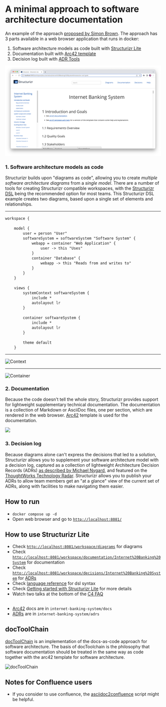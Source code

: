 # A minimal approach to software architecture documentation

An example of the approach [proposed by Simon Brown](https://dev.to/simonbrown/a-minimal-approach-to-software-architecture-documentation-4k6k).
The approach has 3 parts available in a web browser application that runs in docker:
1. Software architecture models as code built with [Structurizr Lite](https://github.com/structurizr/lite)
2. Documentation built with [Arc42 template](https://arc42.org/overview)
3. Decision log built with [ADR Tools](https://github.com/npryce/adr-tools)

![](img/structurizr.png)

### 1. Software architecture models as code

Structurizr builds upon "diagrams as code", allowing you to create *multiple software architecture diagrams* from a *single model*.
There are a number of tools for creating Structurizr compatible workspaces, with the [Structurizr DSL](https://github.com/structurizr/dsl)
being the recommended option for most teams.
This Structurizr DSL example creates two diagrams, based upon a single set of elements and relationships.

---

```
workspace {

    model {
        user = person "User"
        softwareSystem = softwareSystem "Software System" {
            webapp = container "Web Application" {
                user -> this "Uses"
            }
            container "Database" {
                webapp -> this "Reads from and writes to"
            }
        }
    }

    views {
        systemContext softwareSystem {
            include *
            autolayout lr
        }

        container softwareSystem {
            include *
            autolayout lr
        }

        theme default
    }
```
---


![Context](https://static.structurizr.com/img/help/multiple-diagrams-1.png)

---

![Container](https://static.structurizr.com/img/help/multiple-diagrams-2.png)

### 2. Documentation

Because the code doesn't tell the whole story, Structurizr provides support for lightweight supplementary technical documentation. The documentation is a collection of Markdown or AsciiDoc files, one per section, which are rendered in the web browser. [Arc42](https://arc42.org/overview) template is used for the documentation.

![](https://arc42.org/images/arc42-overview-V8.png)

### 3. Decision log
Because diagrams alone can't express the decisions that led to a solution, Structurizr allows you to supplement your software architecture model with a decision log,
captured as a collection of lightweight Architecture Decision Records (ADRs)
[as described by Michael Nygard](https://cognitect.com/blog/2011/11/15/documenting-architecture-decisions),
and featured on the [ThoughtWorks Technology Radar](https://www.thoughtworks.com/radar/techniques/lightweight-architecture-decision-records).
Structurizr allows you to publish your ADRs to allow team members get an "at a glance" view of the current set of ADRs, along with facilities to make navigating them easier.

## How to run
- `docker compose up -d`
- Open web browser and go to [`http://localhost:8081/`](http://localhost:8081/)

## How to use Structurizr Lite
- Check [`http://localhost:8081/workspace/diagrams`](http://localhost:8081/workspace/diagrams) for diagrams
- Check [`http://localhost:8081/workspace/documentation/Internet%20Banking%20System`](http://localhost:8081/workspace/documentation/Internet%20Banking%20System) for documentation
- Check [`http://localhost:8081/workspace/decisions/Internet%20Banking%20System`](http://localhost:8081/workspace/decisions/Internet%20Banking%20System) for [ADRs](https://github.com/npryce/adr-tools)
- Check [language reference](https://github.com/structurizr/dsl/blob/master/docs/language-reference.md) for dsl syntax
- Check [Getting started with Structurizr Lite](https://dev.to/simonbrown/getting-started-with-structurizr-lite-27d0) for more details
- Watch two talks at the bottom of the [C4 FAQ](https://c4model.com/#FAQ)

##
- [Arc42](https://arc42.org/overview) docs are in `internet-banking-system/docs`
- [ADRs](https://github.com/npryce/adr-tools) are in `internet-banking-system/adrs`

## docToolChain

[docToolChain](https://github.com/docToolchain/docToolchain) is an implementation of the docs-as-code approach for software architecture. The basis of docToolchain is the philosophy that software documentation should be treated in the same way as code together with the arc42 template for software architecture.

![docToolChain](https://camo.githubusercontent.com/51aa243c71a36dba275cd24060ed053d882260104832c10a88279641c5c10e23/68747470733a2f2f646f63746f6f6c636861696e2e6769746875622e696f2f646f63546f6f6c636861696e2f76322e302e782f696d616765732f65612f4d616e75616c2f4f76657276696577322e706e67)

## Notes for Confluence users

- If you consider to use confluence, the [asciidoc2confluence](https://github.com/rdmueller/asciidoc2confluence) script might be helpful.